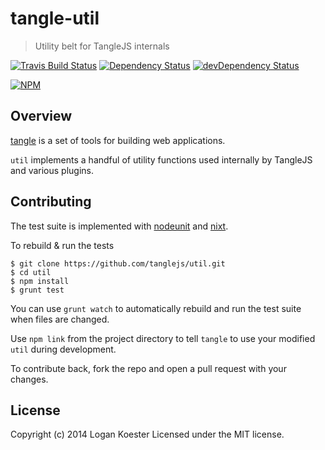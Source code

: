 # tangle-util

> Utility belt for TangleJS internals

[![Travis Build Status](https://secure.travis-ci.org/logankoester/tangle-util.png?branch=master)](http://travis-ci.org/logankoester/tangle-util)
[![Dependency Status](https://david-dm.org/tanglejs/tangle-util.png)](https://david-dm.org/logankoester/tangle-util)
[![devDependency Status](https://david-dm.org/logankoester/tangle-util/dev-status.png)](https://david-dm.org/logankoester/tangle-util#info=devDependencies)

[![NPM](https://nodei.co/npm/tangle-util.png?downloads=true)](https://nodei.co/npm/tangle-util/)

## Overview

[tangle](https://github.com/tanglejs/tangle) is a set of tools
for building web applications.

`util` implements a handful of utility functions used internally by TangleJS and various plugins.


## Contributing

The test suite is implemented with
[nodeunit](https://github.com/caolan/nodeunit) and
[nixt](https://github.com/vesln/nixt).

To rebuild & run the tests

    $ git clone https://github.com/tanglejs/util.git
    $ cd util
    $ npm install
    $ grunt test

You can use `grunt watch` to automatically rebuild and run the test suite when
files are changed.

Use `npm link` from the project directory to tell `tangle` to use
your modified `util` during development.

To contribute back, fork the repo and open a pull request with your changes.


## License

Copyright (c) 2014 Logan Koester
Licensed under the MIT license.


